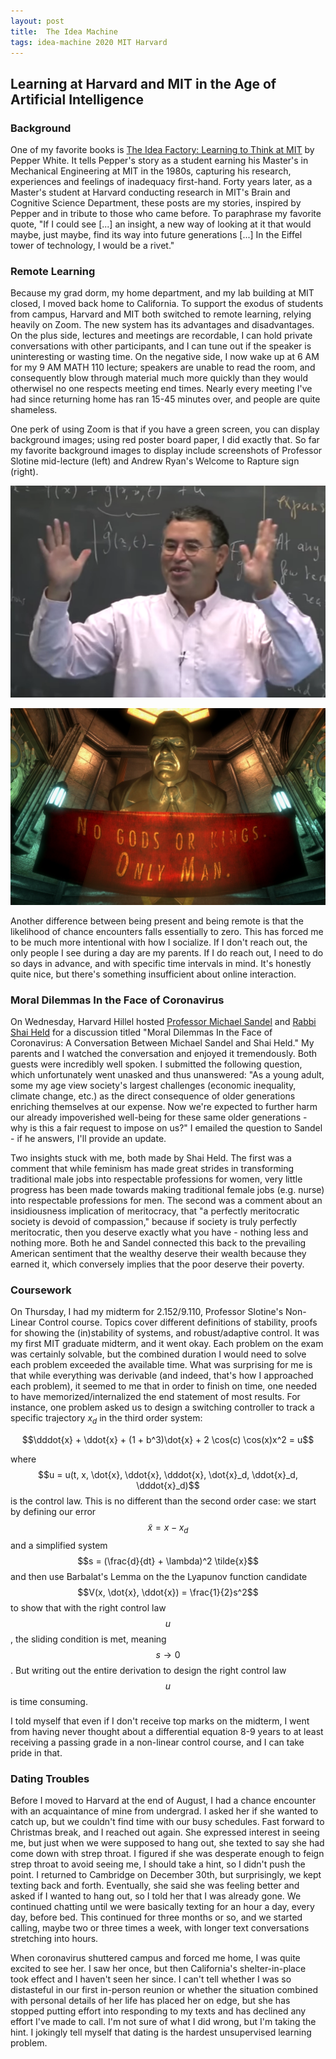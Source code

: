 ```yaml
---
layout: post
title:  The Idea Machine
tags: idea-machine 2020 MIT Harvard
---
```


## Learning at Harvard and MIT in the Age of Artificial Intelligence

### Background

One of my favorite books is <a href="https://mitpress.mit.edu/books/idea-factory">
The Idea Factory: Learning to Think at MIT</a> by Pepper White. It tells Pepper's story
as a student earning his Master's in Mechanical Engineering at MIT in the 1980s,
capturing his research, experiences and feelings of inadequacy first-hand. Forty years
later, as a Master's student at Harvard conducting research in MIT's Brain and Cognitive
Science Department, these posts are my stories, inspired by Pepper and in tribute to
those who came before. To paraphrase my favorite quote, "If I could see \[...\] an insight,
a new way of looking at it that would maybe, just maybe, find its way into future generations
\[...\] In the Eiffel tower of technology, I would be a rivet."


### Remote Learning

Because my grad dorm, my home department, and my lab building at MIT
 closed, I moved back home to California.
To support the exodus of students from campus, Harvard and MIT both switched
to remote learning, relying heavily on Zoom. The new system has its advantages and disadvantages.
On the plus side, lectures and meetings are recordable, I can hold private conversations
with other participants, and I can tune out if the speaker is uninteresting or wasting time.
On the negative side, I now wake up at 6 AM for my 9 AM MATH 110 lecture; speakers are unable
to read the room, and consequently blow through material
much more quickly than they would otherwisel no one respects meeting end times. Nearly every meeting
I've had since returning home has ran 15-45 minutes over, and people are quite shameless.

One perk of using Zoom is that if you have a green screen, you can display background images; using
red poster board paper, I did exactly that. So far my favorite background images to display
include screenshots of Professor Slotine mid-lecture (left) and Andrew Ryan's
Welcome to Rapture sign (right).

![](/assets/2020-04-05-idea-machine/slotine_2.png)

![](/assets/2020-04-05-idea-machine/bioshock.jpg)

Another difference between being present and being remote is that the likelihood of chance
encounters falls essentially to zero. This has forced me to be much more intentional with
how I socialize. If I don't reach out, the only people I see during a day are my parents.
If I do reach out, I need to do so days in advance, and with specific time intervals in
mind. It's honestly quite nice, but there's something insufficient about online interaction.


### Moral Dilemmas In the Face of Coronavirus

On Wednesday, Harvard Hillel hosted <a href="https://en.wikipedia.org/wiki/Michael_J._Sandel">
Professor Michael Sandel</a> and <a href="https://en.wikipedia.org/wiki/Shai_Held">Rabbi
Shai Held</a> for a discussion titled "Moral Dilemmas In the Face of Coronavirus: A
Conversation Between Michael Sandel and Shai Held." My parents and I watched the conversation
and enjoyed it tremendously. Both guests were incredibly well spoken.
I submitted the following question, which unfortunately went unasked and thus unanswered:
"As a young adult, some my age view society's largest challenges (economic inequality,
climate change, etc.) as the direct consequence of older generations enriching themselves
at our expense.  Now we're expected to further harm our already impoverished well-being
for these same older generations - why is this a fair request to impose on us?" I emailed
the question to Sandel - if he answers, I'll provide an update.

Two insights stuck with me, both made by Shai Held. The first was a comment that
while feminism has made great strides in
transforming traditional male jobs into respectable professions for women, very little
progress has been made towards making traditional female jobs (e.g. nurse) into respectable
professions for men.
The second was a comment about an insidiousness implication of meritocracy, that
"a perfectly meritocratic society is devoid of compassion," because if society is truly
perfectly meritocratic, then you deserve exactly what you have - nothing less and nothing
more. Both he and Sandel connected this back to the prevailing American sentiment that
the wealthy deserve their wealth because they earned it, which conversely implies that
the poor deserve their poverty.


### Coursework

On Thursday, I had my midterm for 2.152/9.110, Professor Slotine's Non-Linear Control
course. Topics cover different definitions of stability, proofs for showing the (in)stability
of systems, and robust/adaptive control. It was my first MIT graduate midterm,
and it went okay. Each problem on the exam was certainly solvable, but the
combined duration I would need to solve each problem
exceeded the available time. What was surprising for me is that while everything was
derivable (and indeed, that's how I approached each problem), it seemed to me
that in order to finish on time, one needed to have memorized/internalized the end
statement of most results. For instance, one problem asked us to design a switching
controller to track a specific trajectory $x_d$ in the third order system:

$$\dddot{x} + \ddot{x} + (1 + b^3)\dot{x} + 2 \cos(c) \cos(x)x^2  = u$$

where $$u = u(t, x, \dot{x}, \ddot{x}, \dddot{x}, \dot{x}_d, \ddot{x}_d, \dddot{x}_d)$$
is the control law. This is no different than the second order case: we start by defining our error
$$\tilde{x} = x - x_d$$ and a simplified system $$s = (\frac{d}{dt} + \lambda)^2 \tilde{x}$$
and then use Barbalat's Lemma on the the Lyapunov function candidate $$V(x,
\dot{x}, \ddot{x}) = \frac{1}{2}s^2$$ to show that with the right control law $$u$$,
the sliding condition is met, meaning $$s \rightarrow 0$$. But writing out the entire
derivation to design the right control law $$u$$ is time consuming.

I told myself that even if I don't receive top marks on the midterm, I went from having
never thought about a differential equation 8-9 years to at least receiving a passing
grade in a non-linear control course, and I can take pride in that.


### Dating Troubles

Before I moved to Harvard at the end of August, I had a chance encounter with an
acquaintance of
mine from undergrad. I asked her if she wanted to catch up, but we couldn't find time
with our busy schedules. Fast forward to Christmas break, and I reached out again. She
expressed interest in seeing me, but just when we were supposed to hang out, she
texted to say she had come down with strep throat. I figured if she was desperate enough
to feign strep throat to avoid seeing me, I should take a hint, so I didn't push the point.
I returned to Cambridge on December 30th, but surprisingly, we kept texting back and
forth. Eventually, she said she was feeling better and asked if I wanted to hang out,
so I told her that I was already gone. We continued chatting until we were
basically texting for an hour a day, every day, before bed. This continued for three
months or so, and we started calling, maybe two or three times a week, with longer text
conversations stretching into hours.

When coronavirus shuttered campus and forced me home, I was quite excited to see her.
I saw her once, but then California's shelter-in-place took effect and I haven't seen
her since. I can't tell whether I was so distasteful in our first in-person reunion
or whether the situation combined with personal details of her life has placed her
on edge, but she has stopped putting effort into responding to my texts and has declined
any effort I've made to call. I'm not sure of what I did wrong, but I'm
taking the hint. I jokingly tell myself that dating is the hardest unsupervised learning
problem.
